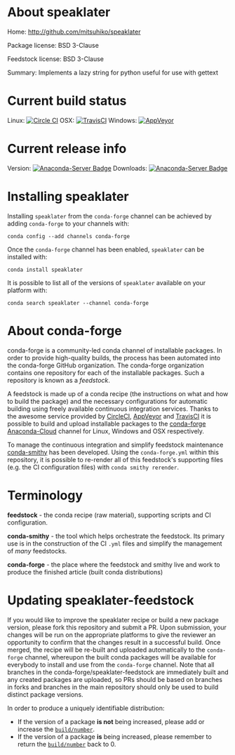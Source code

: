 About speaklater
================

Home: http://github.com/mitsuhiko/speaklater

Package license: BSD 3-Clause

Feedstock license: BSD 3-Clause

Summary: Implements a lazy string for python useful for use with gettext



Current build status
====================

Linux: [![Circle CI](https://circleci.com/gh/conda-forge/speaklater-feedstock.svg?style=shield)](https://circleci.com/gh/conda-forge/speaklater-feedstock)
OSX: [![TravisCI](https://travis-ci.org/conda-forge/speaklater-feedstock.svg?branch=master)](https://travis-ci.org/conda-forge/speaklater-feedstock)
Windows: [![AppVeyor](https://ci.appveyor.com/api/projects/status/github/conda-forge/speaklater-feedstock?svg=True)](https://ci.appveyor.com/project/conda-forge/speaklater-feedstock/branch/master)

Current release info
====================
Version: [![Anaconda-Server Badge](https://anaconda.org/conda-forge/speaklater/badges/version.svg)](https://anaconda.org/conda-forge/speaklater)
Downloads: [![Anaconda-Server Badge](https://anaconda.org/conda-forge/speaklater/badges/downloads.svg)](https://anaconda.org/conda-forge/speaklater)

Installing speaklater
=====================

Installing `speaklater` from the `conda-forge` channel can be achieved by adding `conda-forge` to your channels with:

```
conda config --add channels conda-forge
```

Once the `conda-forge` channel has been enabled, `speaklater` can be installed with:

```
conda install speaklater
```

It is possible to list all of the versions of `speaklater` available on your platform with:

```
conda search speaklater --channel conda-forge
```


About conda-forge
=================

conda-forge is a community-led conda channel of installable packages.
In order to provide high-quality builds, the process has been automated into the
conda-forge GitHub organization. The conda-forge organization contains one repository
for each of the installable packages. Such a repository is known as a *feedstock*.

A feedstock is made up of a conda recipe (the instructions on what and how to build
the package) and the necessary configurations for automatic building using freely
available continuous integration services. Thanks to the awesome service provided by
[CircleCI](https://circleci.com/), [AppVeyor](http://www.appveyor.com/)
and [TravisCI](https://travis-ci.org/) it is possible to build and upload installable
packages to the [conda-forge](https://anaconda.org/conda-forge)
[Anaconda-Cloud](http://docs.anaconda.org/) channel for Linux, Windows and OSX respectively.

To manage the continuous integration and simplify feedstock maintenance
[conda-smithy](http://github.com/conda-forge/conda-smithy) has been developed.
Using the ``conda-forge.yml`` within this repository, it is possible to re-render all of
this feedstock's supporting files (e.g. the CI configuration files) with ``conda smithy rerender``.


Terminology
===========

**feedstock** - the conda recipe (raw material), supporting scripts and CI configuration.

**conda-smithy** - the tool which helps orchestrate the feedstock.
                   Its primary use is in the construction of the CI ``.yml`` files
                   and simplify the management of *many* feedstocks.

**conda-forge** - the place where the feedstock and smithy live and work to
                  produce the finished article (built conda distributions)


Updating speaklater-feedstock
=============================

If you would like to improve the speaklater recipe or build a new
package version, please fork this repository and submit a PR. Upon submission,
your changes will be run on the appropriate platforms to give the reviewer an
opportunity to confirm that the changes result in a successful build. Once
merged, the recipe will be re-built and uploaded automatically to the
`conda-forge` channel, whereupon the built conda packages will be available for
everybody to install and use from the `conda-forge` channel.
Note that all branches in the conda-forge/speaklater-feedstock are
immediately built and any created packages are uploaded, so PRs should be based
on branches in forks and branches in the main repository should only be used to
build distinct package versions.

In order to produce a uniquely identifiable distribution:
 * If the version of a package **is not** being increased, please add or increase
   the [``build/number``](http://conda.pydata.org/docs/building/meta-yaml.html#build-number-and-string).
 * If the version of a package **is** being increased, please remember to return
   the [``build/number``](http://conda.pydata.org/docs/building/meta-yaml.html#build-number-and-string)
   back to 0.

